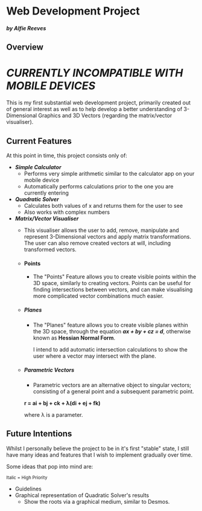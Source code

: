 # Web Development Project
##### by Alfie Reeves

## Overview

# ***CURRENTLY INCOMPATIBLE WITH MOBILE DEVICES***

This is my first substantial web development project, primarily created out of general interest as well as to help develop a better understanding of 3-Dimensional Graphics 
and 3D Vectors (regarding the matrix/vector visualiser).

## Current Features

At this point in time, this project consists only of:
- ***Simple Calculator***
  - Performs very simple arithmetic similar to the calculator app on your mobile device
  - Automatically performs calculations prior to the one you are currently entering
- ***Quadratic Solver***
  - Calculates both values of x and returns them for the user to see
  - Also works with complex numbers
- ***Matrix/Vector Visualiser***
  - This visualiser allows the user to add, remove, manipulate and represent
  3-Dimensional vectors and apply matrix transformations.
  The user can also remove created vectors at will, including transformed vectors.
  
  - #### Points
    - The "Points" Feature allows you to create visible points within the 3D space, similarly to creating vectors.
      Points can be useful for finding intersections between vectors, and can make visualising more complicated vector combinations 
      much easier.
  
  - ##### Planes
    - The "Planes" feature allows you to create visible planes within the 3D space, through the equation
      ***ax + by + cz = d***,
      otherwise known as **Hessian Normal Form**.
      
      I intend to add automatic intersection calculations to show the user where a vector may intersect with the plane.
  
  
  - ##### Parametric Vectors
    - Parametric vectors are an alternative object to singular vectors; consisting of a general point and a subsequent parametric point.
    
    **r = ai + bj + ck + λ(di + ej + fk)**
    
    where λ is a parameter.

## Future Intentions

Whilst I personally believe the project to be in it's first "stable" state, I still have many ideas and features that I wish to implement gradually over time.

Some ideas that pop into mind are:

<sup>Italic = High Priority</sup>

- Guidelines
- Graphical representation of Quadratic Solver's results
  - Show the roots via a graphical medium, similar to Desmos.
